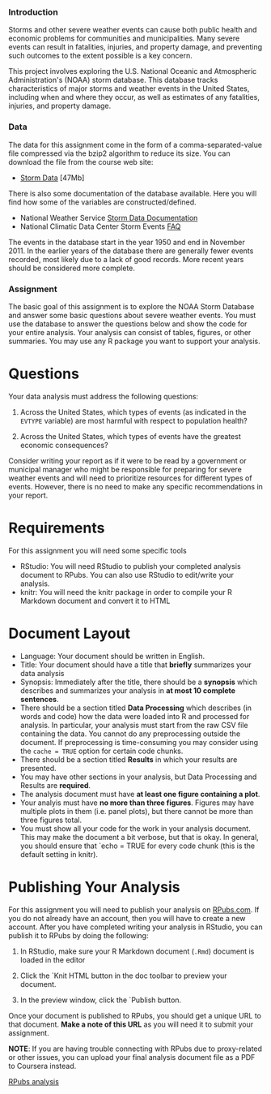 ### Introduction

Storms and other severe weather events can cause both public health and economic problems for communities and municipalities. Many severe events can result in fatalities, injuries, and property damage, and preventing such outcomes to the extent possible is a key concern.

This project involves exploring the U.S. National Oceanic and Atmospheric Administration's (NOAA) storm database. This database tracks characteristics of major storms and weather events in the United States, including when and where they occur, as well as estimates of any fatalities, injuries, and property damage.

### Data

The data for this assignment come in the form of a comma-separated-value file compressed via the bzip2 algorithm to reduce its size. You can download the file from the course web site:

 * [Storm Data](https://d396qusza40orc.cloudfront.net/repdata%2Fdata%2FStormData.csv.bz2) [47Mb]
 
There is also some documentation of the database available. Here you will find how some of the variables are constructed/defined.

 * National Weather Service [Storm Data Documentation](https://d396qusza40orc.cloudfront.net/repdata%2Fpeer2_doc%2Fpd01016005curr.pdf)
 * National Climatic Data Center Storm Events [FAQ](https://d396qusza40orc.cloudfront.net/repdata%2Fpeer2_doc%2FNCDC%20Storm%20Events-FAQ%20Page.pdf)

The events in the database start in the year 1950 and end in November 2011. In the earlier years of the database there are generally fewer events recorded, most likely due to a lack of good records. More recent years should be considered more complete.

### Assignment

The basic goal of this assignment is to explore the NOAA Storm Database and answer some basic questions about severe weather events. You must use the database to answer the questions below and show the code for your entire analysis. Your analysis can consist of tables, figures, or other summaries. You may use any R package you want to support your analysis.

# Questions

Your data analysis must address the following questions:

 1. Across the United States, which types of events (as indicated in the `EVTYPE` variable) are most harmful with respect to population health?

 2. Across the United States, which types of events have the greatest economic consequences?

Consider writing your report as if it were to be read by a government or municipal manager who might be responsible for preparing for severe weather events and will need to prioritize resources for different types of events. However, there is no need to make any specific recommendations in your report.

# Requirements

For this assignment you will need some specific tools

 * RStudio: You will need RStudio to publish your completed analysis document to RPubs. You can also use RStudio to edit/write your analysis.
 * knitr: You will need the knitr package in order to compile your R Markdown document and convert it to HTML

# Document Layout

 * Language: Your document should be written in English.
 * Title: Your document should have a title that __briefly__ summarizes your data analysis
 * Synopsis: Immediately after the title, there should be a __synopsis__ which describes and summarizes your analysis in __at most 10 complete sentences__.
 * There should be a section titled __Data Processing__ which describes (in words and code) how the data were loaded into R and processed for analysis. In particular, your analysis must start from the raw CSV file containing the data. You cannot do any preprocessing outside the document. If preprocessing is time-consuming you may consider using the `cache = TRUE` option for certain code chunks.
 * There should be a section titled __Results__ in which your results are presented.
 * You may have other sections in your analysis, but Data Processing and Results are __required__.
 * The analysis document must have __at least one figure containing a plot__.
 * Your analyis must have __no more than three figures__. Figures may have multiple plots in them (i.e. panel plots), but there cannot be more than three figures total.
 * You must show all your code for the work in your analysis document. This may make the document a bit verbose, but that is okay. In general, you should ensure that `echo = TRUE for every code chunk (this is the default setting in knitr).

# Publishing Your Analysis

For this assignment you will need to publish your analysis on [RPubs.com](http://rpubs.com/). If you do not already have an account, then you will have to create a new account. After you have completed writing your analysis in RStudio, you can publish it to RPubs by doing the following:

 1. In RStudio, make sure your R Markdown document (`.Rmd`) document is loaded in the editor

 2. Click the `Knit HTML button in the doc toolbar to preview your document.

 3. In the preview window, click the `Publish button.

Once your document is published to RPubs, you should get a unique URL to that document. __Make a note of this URL__ as you will need it to submit your assignment.

__NOTE__: If you are having trouble connecting with RPubs due to proxy-related or other issues, you can upload your final analysis document file as a PDF to Coursera instead.

[RPubs analysis](http://rpubs.com/Stephaniecnvs/reproducible-research-jhu)